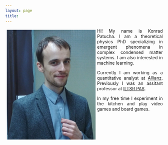 ```yaml
---
layout: page
title:
---
```

<img src="ja.jpg" align="left" height="350px" style="margin:5px">
<div style="text-align: justify" markdown="1" size="1">
Hi! My name is Konrad Patucha. I am a theoretical physics PhD specializing in emergent phenomena in complex condensed matter systems. I am also interested in machine learning.

Currently I am working as a quantitative analyst at [Allianz](https://www.allianz.de/). Previously I was an assitant professor at [ILTSR PAS](https://www.intibs.pl/).

In my free time I experiment in the kitchen and play video games and board games.
</div>
